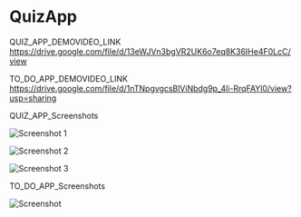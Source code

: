 # QuizApp

QUIZ_APP_DEMOVIDEO_LINK https://drive.google.com/file/d/13eWJVn3bgVR2UK6o7eq8K36IHe4F0LcC/view

TO_DO_APP_DEMOVIDEO_LINK https://drive.google.com/file/d/1nTNpgvgcsBlViNbdg9p_4li-RrqFAYl0/view?usp=sharing

QUIZ_APP_Screenshots

![Screenshot 1](https://user-images.githubusercontent.com/83204441/126044901-3ff12065-66f1-4fc7-aed5-b2b8536d0fa1.png)

![Screenshot 2](https://user-images.githubusercontent.com/83204441/126044902-a1ae631f-371c-4d89-99c5-e82c0d66ead9.png)

![Screenshot 3](https://user-images.githubusercontent.com/83204441/126044905-94178841-c91b-4df8-9893-5c1a11d12f48.png)

TO_DO_APP_Screenshots

![Screenshot](https://user-images.githubusercontent.com/83204441/126045978-1ab5a9d8-10cf-4177-839b-9aee3b617ee1.png)




